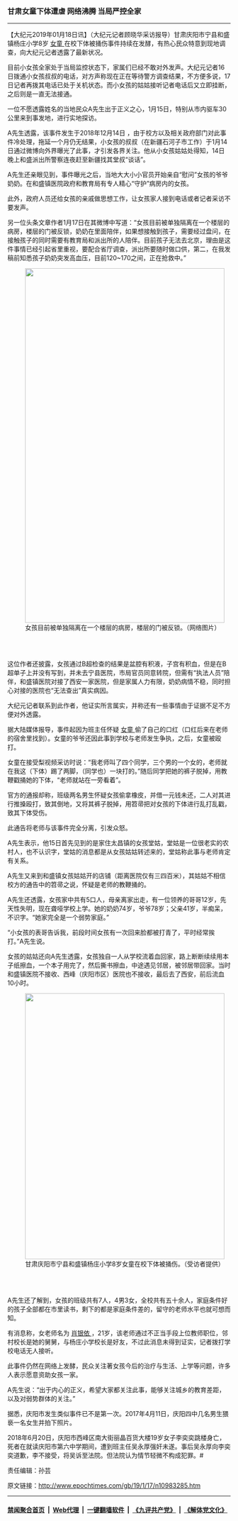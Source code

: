 ### 甘肃女童下体遭虐 网络沸腾 当局严控全家
------------------------

<p>
 【大纪元2019年01月18日讯】（大纪元记者顾晓华采访报导）甘肃庆阳市宁县和盛镇杨庄小学8岁
 <a href="http://www.epochtimes.com/gb/tag/%E5%A5%B3%E7%AB%A5.html">
  女童
 </a>
 在校下体被捅伤事件持续在发酵，有热心民众特意到现地调查，向大纪元记者透露了最新状况。
</p>
<p>
 目前小女孩全家处于当局监控状态下，家属们已经不敢对外发声。大纪元记者16日拨通小女孩叔叔的电话，对方声称现在正在等待警方调查结果，不方便多说，17日记者再拨其电话已处于关机状态。而小女孩的姑姑接听记者电话后又立即挂断，之后则是一直无法接通。
</p>
<p>
 一位不愿透露姓名的当地民众A先生出于正义之心，1月15日，特别从市内驱车30公里来到事发地，进行实地探访。
</p>
<p>
 A先生透露，该事件发生于2018年12月14日 ，由于校方以及相关政府部门对此事件冷处理，拖延一个月仍无结果，小女孩的叔叔（在新疆石河子市工作）于1月14日通过微博向外界曝光了此事，才引发各界关注。他从小女孩姑姑处得知，14日晚上和盛派出所警察连夜赶至新疆找其堂叔“谈话”。
</p>
<p>
 A先生还亲眼见到，事件曝光之后，当地大大小小官员开始亲自“慰问”女孩的爷爷奶奶。在和盛镇医院政府和教育局有专人精心“守护”病房内的女孩。
</p>
<p>
 此外，政府人员还给女孩的亲戚做思想工作，让女孩家人接到电话或者记者采访不要发声。
</p>
<p>
 另一位头条文章作者1月17日在其微博中写道：“女孩目前被单独隔离在一个楼层的病房，楼层的门被反锁，奶奶在里面陪伴，如果想接触到孩子，需要经过盘问，在接触孩子的同时需要有教育局和派出所的人陪伴。目前孩子无法去北京，理由是这件事情已经引起省里重视，要配合省厅调查，派出所要随时做口供，第二，在我发稿前知悉孩子奶奶突发高血压，目前120~170之间，正在抢救中。”
</p>
<figure class="wp-caption aligncenter" id="attachment_10983319" style="width: 450px">
 <a href="http://i.epochtimes.com/assets/uploads/2019/01/2-27.jpg">
  <img alt="" class="size-medium wp-image-10983319" height="800" src="http://i.epochtimes.com/assets/uploads/2019/01/2-27-450x800.jpg" width="450"/>
 </a>
 <br/><figcaption class="wp-caption-text">
  女孩目前被单独隔离在一个楼层的病房，楼层的门被反锁。（网络图片）
 </figcaption><br/>
</figure><br/>
<p>
 这位作者还披露，女孩通过B超检查的结果是盆腔有积液，子宫有积血，但是在B超单子上并没有写到，并未去宁县医院，市局官员同意转院，但需有“执法人员”陪伴，和盛镇医院对接了西安一家医院，但是家属人力有限，奶奶病情不稳，同时担心对接的医院也“无法查出”真实病因。
</p>
<p>
 大纪元记者联系到此作者，他证实所言属实，并称还有一些事情由于证据不足不方便对外透露。
</p>
<p>
 据大陆媒体报导，事件起因为班主任怀疑
 <a href="http://www.epochtimes.com/gb/tag/%E5%A5%B3%E7%AB%A5.html">
  女童
 </a>
 偷了自己的口红（口红后来在老师的宿舍里找到）。女童的爷爷还因此事到学校与老师发生争执，之后，女童被殴打。
</p>
<p>
 女童在接受梨视频采访时说：“我老师叫了四个同学，三个男的一个女的，老师就在我这（下体）踢了两脚，（同学也）一块打的。”随后同学把她的裤子脱掉，用教鞭戳捅她的下体，“老师就站在一旁看着”。
</p>
<p>
 官方的通报却称，班级两名男生怀疑女孩偷拿橡皮，并借一元钱未还，二人对其进行推搡殴打，致其倒地，又将其裤子脱掉，用笤帚把对女孩的下体进行乱打乱戳，致其下体受伤。
</p>
<p>
 此通告将老师与该事件完全分离，引发众怒。
</p>
<p>
 A先生表示，他15日首先见到的是家住太昌镇的女孩堂姑，堂姑是一位很老实的农村人，也不认识字，堂姑的消息都是从女孩姑姑转述来的，堂姑称此事与老师肯定有关系。
</p>
<p>
 A先生又来到和盛镇女孩姑姑开的店铺（距离医院仅有三四百米），其姑姑不相信校方的通告中的笤帚之说，怀疑是老师的教鞭捅的。
</p>
<p>
 A先生还透露，女孩家中共有5口人，母亲离家出走，有一位领养的哥哥12岁，先天性失明，现在聋哑学校上学。她的奶奶74岁，爷爷78岁；父亲41岁，半痴呆，不识字。“她家完全是一个弱势家庭。”
</p>
<p>
 “小女孩的表哥告诉我，前段时间女孩有一次回来脸都被打青了，平时经常挨打。”A先生说。
</p>
<p>
 女孩的姑姑还向A先生透露，女孩独自一人从学校流着血回家，路上断断续续用本子纸擦血，一个本子用完了，然后撕书擦血，中途遇见邻居，被邻居带回家。当时和盛镇医院不接收、西峰（庆阳市区）医院也不接收，最后去了西安，前后流血10小时。
</p>
<figure class="wp-caption aligncenter" id="attachment_10983313" style="width: 450px">
 <a href="http://i.epochtimes.com/assets/uploads/2019/01/1-32.jpg">
  <img alt="" class="size-medium wp-image-10983313" height="600" src="http://i.epochtimes.com/assets/uploads/2019/01/1-32-450x600.jpg" width="450"/>
 </a>
 <br/><figcaption class="wp-caption-text">
  甘肃庆阳市宁县和盛镇杨庄小学8岁女童在校下体被捅伤。（受访者提供）
 </figcaption><br/>
</figure><br/>
<p>
 A先生还了解到，女孩的班级共有7人，4男3女，全校共有五十余人，家庭条件好的孩子全部都在市里读书，剩下的都是家庭条件差的，留守的老师水平也就可想而知。
</p>
<p>
 有消息称，女老师名为
 <a href="http://www.epochtimes.com/gb/tag/%E8%82%96%E9%93%B6%E4%BE%9D.html">
  肖银依
 </a>
 ，21岁，该老师通过不正当手段上位教师职位，邻村校长是她的舅舅，与杨庄小学校长是好友，不过此消息未得到证实，记者拨打学校电话无人接听。
</p>
<div class="video_fit_container">
</div>
<p>
 此事件仍然在网络上发酵，民众关注著女孩今后的治疗与生活、上学等问题，许多人表示愿意资助女孩一家。
</p>
<p>
 A先生说：“出于内心的正义，希望大家都关注此事，能够关注城乡的教育差距，以及对弱势群体的关注。”
</p>
<p>
 据悉，庆阳市发生类似事件已不是第一次。2017年4月11日，庆阳四中几名男生猥亵一名女生并拍下照片。
</p>
<p>
 2018年6月20日，庆阳市西峰区南大街丽晶百货大楼19岁女子李奕奕跳楼身亡，死者在就读庆阳市第六中学期间，遭到班主任吴永厚强奸未遂。事后吴永厚向李奕奕道歉，李不接受，将吴诉至法院。但法院认为情节轻微不构成犯罪。#
</p>
<p>
 责任编辑：孙芸
</p>

原文链接：http://www.epochtimes.com/gb/19/1/17/n10983285.htm


------------------------
#### [禁闻聚合首页](https://github.com/gfw-breaker/banned-news/blob/master/README.md) &nbsp;|&nbsp; [Web代理](https://github.com/gfw-breaker/open-proxy/blob/master/README.md) &nbsp;|&nbsp; [一键翻墙软件](https://github.com/gfw-breaker/nogfw/blob/master/README.md) &nbsp;|&nbsp; [《九评共产党》](https://github.com/gfw-breaker/9ping.md/blob/master/README.md#九评之一评共产党是什么) &nbsp;|&nbsp; [《解体党文化》](https://github.com/gfw-breaker/jtdwh.md/blob/master/README.md#绪论)